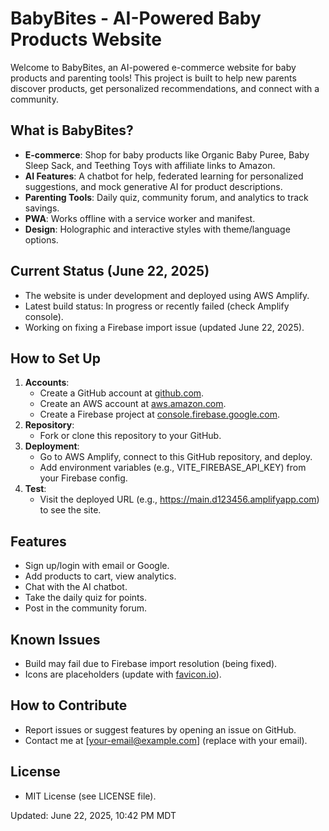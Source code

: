 # BabyBites - AI-Powered Baby Products Website

Welcome to BabyBites, an AI-powered e-commerce website for baby products and parenting tools! This project is built to help new parents discover products, get personalized recommendations, and connect with a community.

## What is BabyBites?
- **E-commerce**: Shop for baby products like Organic Baby Puree, Baby Sleep Sack, and Teething Toys with affiliate links to Amazon.
- **AI Features**: A chatbot for help, federated learning for personalized suggestions, and mock generative AI for product descriptions.
- **Parenting Tools**: Daily quiz, community forum, and analytics to track savings.
- **PWA**: Works offline with a service worker and manifest.
- **Design**: Holographic and interactive styles with theme/language options.

## Current Status (June 22, 2025)
- The website is under development and deployed using AWS Amplify.
- Latest build status: In progress or recently failed (check Amplify console).
- Working on fixing a Firebase import issue (updated June 22, 2025).

## How to Set Up
1. **Accounts**:
   - Create a GitHub account at [github.com](https://github.com).
   - Create an AWS account at [aws.amazon.com](https://aws.amazon.com).
   - Create a Firebase project at [console.firebase.google.com](https://console.firebase.google.com).
2. **Repository**:
   - Fork or clone this repository to your GitHub.
3. **Deployment**:
   - Go to AWS Amplify, connect to this GitHub repository, and deploy.
   - Add environment variables (e.g., VITE_FIREBASE_API_KEY) from your Firebase config.
4. **Test**:
   - Visit the deployed URL (e.g., https://main.d123456.amplifyapp.com) to see the site.

## Features
- Sign up/login with email or Google.
- Add products to cart, view analytics.
- Chat with the AI chatbot.
- Take the daily quiz for points.
- Post in the community forum.

## Known Issues
- Build may fail due to Firebase import resolution (being fixed).
- Icons are placeholders (update with [favicon.io](https://favicon.io)).

## How to Contribute
- Report issues or suggest features by opening an issue on GitHub.
- Contact me at [your-email@example.com] (replace with your email).

## License
- MIT License (see LICENSE file).

Updated: June 22, 2025, 10:42 PM MDT
